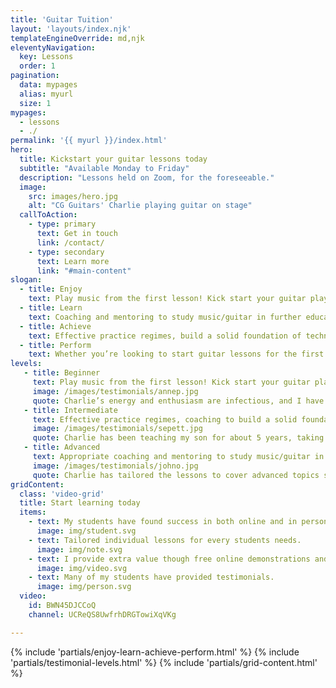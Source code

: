 ```yaml
---
title: 'Guitar Tuition'
layout: 'layouts/index.njk'
templateEngineOverride: md,njk
eleventyNavigation:
  key: Lessons
  order: 1
pagination:
  data: mypages
  alias: myurl
  size: 1
mypages:
  - lessons
  - ./
permalink: '{{ myurl }}/index.html'
hero:
  title: Kickstart your guitar lessons today
  subtitle: "Available Monday to Friday"
  description: "Lessons held on Zoom, for the foreseeable."
  image:
    src: images/hero.jpg
    alt: "CG Guitars' Charlie playing guitar on stage"
  callToAction:
    - type: primary
      text: Get in touch
      link: /contact/
    - type: secondary
      text: Learn more
      link: "#main-content"
slogan:
  - title: Enjoy
    text: Play music from the first lesson! Kick start your guitar playing with enjoyable and frustration free methods.
  - title: Learn
    text: Coaching and mentoring to study music/guitar in further education, prepare for live performances and advice on ways to take your playing to the next level.
  - title: Achieve
    text: Effective practice regimes, build a solid foundation of technique and repertoire, with ways to improve your improvisation and composition skills.
  - title: Perform
    text: Whether you’re looking to start guitar lessons for the first time or you need help on how to develop your playing, CG Guitar is the right place for you.
levels:
   - title: Beginner
     text: Play music from the first lesson! Kick start your guitar playing with enjoyable and frustration free methods.
     image: /images/testimonials/annep.jpg
     quote: Charlie’s energy and enthusiasm are infectious, and I have been so impressed by my son’s progress.
   - title: Intermediate
     text: Effective practice regimes, coaching to build a solid foundation of technique and repertoire, ways to improve your improvisation and composition skills.
     image: /images/testimonials/sepett.jpg
     quote: Charlie has been teaching my son for about 5 years, taking him from complete novice through to playing some pretty impressive rock songs.
   - title: Advanced
     text: Appropriate coaching and mentoring to study music/guitar in further education, to prepare for live performances and advice on ways to take your playing to the next level.
     image: /images/testimonials/johno.jpg
     quote: Charlie has tailored the lessons to cover advanced topics such as, playing with odd time signatures, music theory and improvisation skills.
gridContent:
  class: 'video-grid'
  title: Start learning today
  items:
    - text: My students have found success in both online and in person lessons.
      image: img/student.svg
    - text: Tailored individual lessons for every students needs.
      image: img/note.svg
    - text: I provide extra value though free online demonstrations and tutorials.
      image: img/video.svg
    - text: Many of my students have provided testimonials.
      image: img/person.svg
  video:
    id: BWN45DJCCoQ
    channel: UCReQS8UwfrhDRGTowiXqVKg

---
```


{% include 'partials/enjoy-learn-achieve-perform.html' %}
{% include 'partials/testimonial-levels.html' %}
{% include 'partials/grid-content.html' %}

